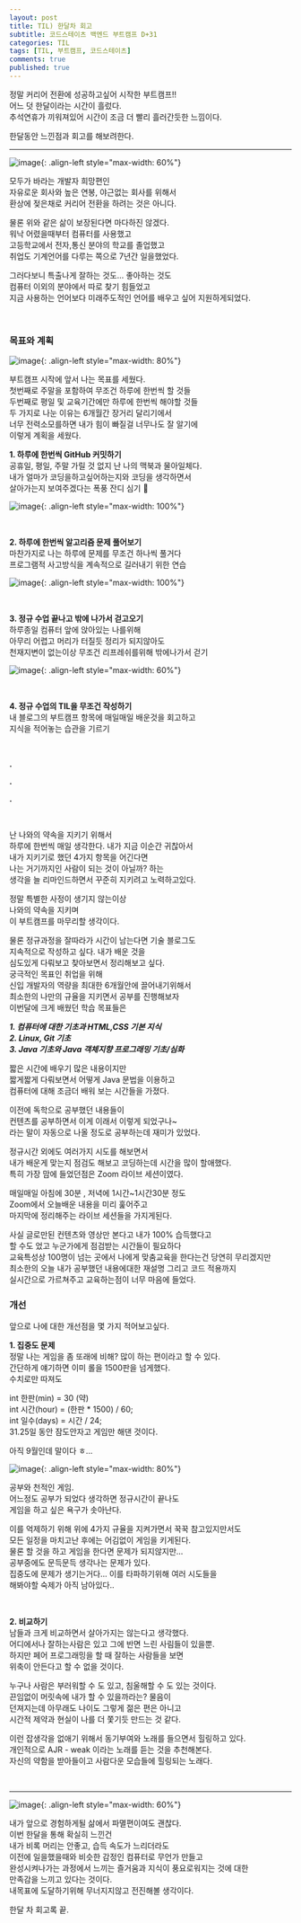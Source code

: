 ```yaml
---
layout: post
title: TIL) 한달차 회고
subtitle: 코드스테이츠 백엔드 부트캠프 D+31
categories: TIL
tags: [TIL, 부트캠프, 코드스테이츠]
comments: true
published: true
---
```


정말 커리어 전환에 성공하고싶어 시작한 부트캠프!!  
어느 덧 한달이라는 시간이 흘렀다.  
추석연휴가 끼워져있어 시간이 조금 더 빨리 흘러간듯한 느낌이다.  

한달동안 느낀점과 회고를 해보려한다.

---

![image](https://lh3.googleusercontent.com/drive-viewer/AJc5JmTjXw3NI7IWL3aNeGe2rcsdqdWYYsXKgANMnrvp4DJBxWe4DbRd55FG6Qc_cweCm3iYDRkghvs=w3024-h1728){: .align-left style="max-width: 60%"}

모두가 바라는 개발자 희망편인  
자유로운 회사와 높은 연봉, 야근없는 회사를 위해서  
환상에 젖은채로 커리어 전환을 하려는 것은 아니다.

물론 위와 같은 삶이 보장된다면 마다하진 않겠다.  
워낙 어렸을때부터 컴퓨터를 사용했고  
고등학교에서 전자,통신 분야의 학교를 졸업했고  
취업도 기계언어를 다루는 쪽으로 7년간 일을했었다.

그러다보니 특출나게 잘하는 것도... 좋아하는 것도  
컴퓨터 이외의 분야에서 따로 찾기 힘들었고  
지금 사용하는 언어보다 미래주도적인 언어를 배우고 싶어 지원하게되었다.

<br/>

### **목표와 계획**

![image](https://lh3.googleusercontent.com/drive-viewer/AJc5JmR_uMnApmg9bvTEmqvejLjNdExDKCqRvoWR5nj-Se5Rh7P1OeC6iZ9nKrFZUJOinANJqf0_CyI=w3024-h1728){: .align-left style="max-width: 80%"}

부트캠프 시작에 앞서 나는 목표를 세웠다.  
첫번째로 주말을 포함하여 무조건 하루에 한번씩 할 것들  
두번째로 평일 및 교육기간에만 하루에 한번씩 해야할 것들  
두 가지로 나눈 이유는 6개월간 장거리 달리기에서  
너무 전력소모를하면 내가 힘이 빠질걸 너무나도 잘 알기에  
이렇게 계획을 세웠다.

**1. 하루에 한번씩 GitHub 커밋하기**  
공휴일, 평일, 주말 가릴 것 없지 난 나의 맥북과 물아일체다.  
내가 얼마가 코딩을하고싶어하는지와 코딩을 생각하면서  
살아가는지 보여주겠다는 폭풍 잔디 심기 🌱

![image](https://lh3.googleusercontent.com/drive-viewer/AJc5JmQyq-qTKa_y73F4Ez2y-f0Q-YDjzB27lw50sP0ZMzdISV5yIIm3OSEQff8N3UWCab9ztOTsHnI=w3024-h1728){: .align-left style="max-width: 100%"}

<br/>

**2. 하루에 한번씩 알고리즘 문제 풀어보기**  
마찬가지로 나는 하루에 문제를 무조건 하나씩 풀거다  
프로그램적 사고방식을 계속적으로 길러내기 위한 연습

![image](https://lh3.googleusercontent.com/drive-viewer/AJc5JmShVuNmfDprzjvBFsuhBxHWe0dRA9cP8okwRxERMAo5v3nSS4vtbTqniirifNetlWWYbMtEzj4=w3024-h1728){: .align-left style="max-width: 100%"}

<br/>

**3. 정규 수업 끝나고 밖에 나가서 걷고오기**  
하루종일 컴퓨터 앞에 앉아있는 나를위해  
아무리 어렵고 머리가 터질듯 정리가 되지않아도  
천재지변이 없는이상 무조건 리프레쉬를위해 밖에나가서 걷기

![image](https://lh3.googleusercontent.com/drive-viewer/AJc5JmRFoWaWtWFbk5vU7a4pR4O3MItKJ-SGIMJz994nLkuyAqikZGKucyC8XlLk8UT5XwAwgiL8lRM=w3024-h1728){: .align-left style="max-width: 60%"}

<br/>

**4. 정규 수업의 TIL을 무조건 작성하기**  
내 블로그의 부트캠프 항목에 매일매일 배운것을 회고하고  
지식을 적어놓는 습관을 기르기

<br/>

**.**

**.**

**.**  

<br/>

난 나와의 약속을 지키기 위해서  
하루에 한번씩 매일 생각한다. 내가 지금 이순간 귀찮아서  
내가 지키기로 했던 4가지 항목을 어긴다면  
나는 거기까지인 사람이 되는 것이 아닐까? 하는  
생각을 늘 리마인드하면서 꾸준히 지키려고 노력하고있다.

정말 특별한 사정이 생기지 않는이상  
나와의 약속을 지키며  
이 부트캠프를 마무리할 생각이다.

물론 정규과정을 잘따라가 시간이 남는다면 기술 블로그도  
지속적으로 작성하고 싶다. 내가 배운 것을  
심도있게 다뤄보고 찾아보면서 정리해보고 싶다.  
궁극적인 목표인 취업을 위해  
신입 개발자의 역량을 최대한 6개월안에 끌어내기위해서  
최소한의 나만의 규율을 지키면서 공부를 진행해보자  
이번달에 크게 배웠던 학습 목표들은

_**1. 컴퓨터에 대한 기초과 HTML,CSS 기본 지식**_  
_**2. Linux, Git 기초**_  
_**3. Java 기초와 Java 객체지향 프로그래밍 기초/심화**_

짧은 시간에 배우기 많은 내용이지만  
짧게짧게 다뤄보면서 어떻게 Java 문법을 이용하고  
컴퓨터에 대해 조금더 배워 보는 시간들을 가졌다.

이전에 독학으로 공부했던 내용들이  
컨텐츠를 공부하면서 이게 이래서 이렇게 되었구나~  
라는 말이 자동으로 나올 정도로 공부하는데 재미가 있었다.

정규시간 외에도 여러가지 시도를 해보면서  
내가 배운게 맞는지 점검도 해보고 코딩하는데 시간을 많이 할애했다.  
특히 가장 맘에 들었던점은 Zoom 라이브 세션이였다.  

매일매일 아침에 30분 , 저녁에 1시간~1시간30분 정도  
Zoom에서 오늘배운 내용을 미리 훑어주고  
마지막에 정리해주는 라이브 세션들을 가지게된다.

사실 글로만된 컨텐츠와 영상만 본다고 내가 100% 습득했다고  
할 수도 었고 누군가에게 점검받는 시간들이 필요하다  
교육특성상 100명이 넘는 곳에서 나에게 맞춤교육을 한다는건 당연히 무리겠지만  
최소한의 오늘 내가 공부했던 내용에대한 재설명 그리고 코드 적용까지  
실시간으로 가르쳐주고 교육하는점이 너무 마음에 들었다.

### 개선  
앞으로 나에 대한 개선점을 몇 가지 적어보고싶다.  

**1. 집중도 문제**  
정말 나는 게임을 좀 또래에 비해? 많이 하는 편이라고 할 수 있다.  
간단하게 얘기하면 이미 롤을 1500판을 넘게했다.  
수치로만 따져도  

int 한판(min) = 30 (약)  
int 시간(hour) = (한판 \* 1500) / 60;  
int 일수(days) = 시간 / 24;  
31.25일 동안 잠도안자고 게임만 해댄 것이다.

아직 9월인데 말이다 ㅎ...

![image](https://lh3.googleusercontent.com/drive-viewer/AJc5JmRyOz6k5aQ9VAkA7M98RFtWZWYh4CJuXaqwbk_Th3SXzWt-LuekPLGYzOExf2podBFG2-sgZhM=w3024-h1728){: .align-left style="max-width: 80%"}

공부와 천적인 게임.  
어느정도 공부가 되었다 생각하면 정규시간이 끝나도  
게임을 하고 싶은 욕구가 솟아난다.

이를 억제하기 위해 위에 4가지 규율을 지켜가면서 꾹꾹 참고있지만서도  
모든 일정을 마치고난 후에는 어김없이 게임을 키게된다.  
물론 할 것을 하고 게임을 한다면 문제가 되지않지만...  
공부중에도 문득문득 생각나는 문제가 있다.  
집중도에 문제가 생기는거다... 이를 타파하기위해 여러 시도들을  
해봐야할 숙제가 아직 남아있다..

<br/>

**2. 비교하기**  
남들과 크게 비교하면서 살아가지는 않는다고 생각했다.  
어디에서나 잘하는사람은 있고 그에 반면 느린 사림들이 있을뿐.  
하지만 페어 프로그래밍을 할 때 잘하는 사람들을 보면  
위축이 안든다고 할 수 없을 것이다.

누구나 사람은 부러워할 수 도 있고, 침울해할 수 도 있는 것이다.  
끈임없이 머릿속에 내가 할 수 있을까라는? 물음이  
던져지는데 아무래도 나이도 그렇게 젊은 편은 아니고  
시간적 제약과 현실이 나를 더 쫓기듯 만드는 것 같다.

이런 잡생각을 없애기 위해서 동기부여와 노래를 들으면서 힐링하고 있다.  
개인적으로 AJR - weak 이라는 노래를 듣는 것을 추천해본다.  
자신의 약함을 받아들이고 사람다운 모습들에 힐링되는 노래다.

<br/>

---

![image](https://lh3.googleusercontent.com/drive-viewer/AJc5JmQuX85RoIaR8zFCecPwt3dQbT2WRJHJtdgpDZnzKdorrjbs8mPfD6Zaj4LbexJNpIaWCOh_2Vw=w3024-h1728){: .align-left style="max-width: 60%"}

내가 앞으로 경험하게될 삶에서 파멸편이여도 괜찮다.  
이번 한달을 통해 확실히 느낀건  
내가 비록 머리는 안좋고, 습득 속도가 느리더라도  
이전에 일을했을때와 비슷한 감정인 컴퓨터로 무언가 만들고  
완성시켜나가는 과정에서 느끼는 즐거움과 지식이 풍요로워지는 것에 대한  
만족감을 느끼고 있다는 것이다.  
내목표에 도달하기위해 무너지지않고 전진해볼 생각이다.  

한달 차 회고록 끝.


<br/>
<br/>
<br/>